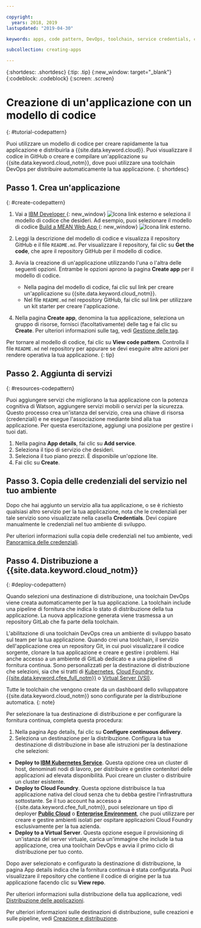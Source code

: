 ```yaml
---

copyright:
  years: 2018, 2019
lastupdated: "2019-04-30"

keywords: apps, code pattern, DevOps, toolchain, service credentials, create app code pattern, app pattern

subcollection: creating-apps

---
```


{:shortdesc: .shortdesc}
{:tip: .tip}
{:new_window: target="_blank"}
{:codeblock: .codeblock}
{:screen: .screen}

# Creazione di un'applicazione con un modello di codice
{: #tutorial-codepattern}

Puoi utilizzare un modello di codice per creare rapidamente la tua applicazione e distribuirla a {{site.data.keyword.cloud}}. Puoi visualizzare il codice in GitHub o creare e compilare un'applicazione su {{site.data.keyword.cloud_notm}}, dove puoi utilizzare una toolchain DevOps per distribuire automaticamente la tua applicazione.
{: shortdesc}

## Passo 1. Crea un'applicazione
{: #create-codepattern}

1. Vai a [IBM Developer ](https://developer.ibm.com/patterns/){: new_window} ![Icona link esterno](../../icons/launch-glyph.svg "Icona link esterno") e seleziona il modello di codice che desideri. Ad esempio, puoi selezionare il modello di codice [Build a MEAN Web App ](https://developer.ibm.com/patterns/build-a-mean-web-app/){: new_window} ![Icona link esterno](../../icons/launch-glyph.svg "Icona link esterno").

2. Leggi la descrizione del modello di codice e visualizza il repository GitHub e il file `README.md`. Per visualizzare il repository, fai clic su **Get the code**, che apre il repository GitHub per il modello di codice.

3. Avvia la creazione di un'applicazione utilizzando l'una o l'altra delle seguenti opzioni. Entrambe le opzioni aprono la pagina **Create app** per il modello di codice.
    * Nella pagina del modello di codice, fai clic sul link per creare un'applicazione su {{site.data.keyword.cloud_notm}}. 
    * Nel file `README.md` nel repository GitHub, fai clic sul link per utilizzare un kit starter per creare l'applicazione. 

4. Nella pagina **Create app**, denomina la tua applicazione, seleziona un gruppo di risorse, fornisci (facoltativamente) delle tag e fai clic su **Create**. Per ulteriori informazioni sulle tag, vedi [Gestione delle tag](/docs/resources?topic=resources-tag).

  Per tornare al modello di codice, fai clic su **View code pattern**. Controlla il file `README.md` nel repository per appurare se devi eseguire altre azioni per rendere operativa la tua applicazione.
  {: tip}

## Passo 2. Aggiunta di servizi
{: #resources-codepattern}

Puoi aggiungere servizi che migliorano la tua applicazione con la potenza cognitiva di Watson, aggiungere servizi mobili o servizi per la sicurezza. Questo processo crea un'istanza del servizio, crea una chiave di risorsa (credenziali) e ne esegue l'associazione mediante bind alla tua applicazione. Per questa esercitazione, aggiungi una posizione per gestire i tuoi dati.

1. Nella pagina **App details**, fai clic su **Add service**.
2. Seleziona il tipo di servizio che desideri. 
3. Seleziona il tuo piano prezzi. È disponibile un'opzione lite.
4. Fai clic su **Create**.

## Passo 3. Copia delle credenziali del servizio nel tuo ambiente

Dopo che hai aggiunto un servizio alla tua applicazione, o se è richiesto qualsiasi altro servizio per la tua applicazione, nota che le credenziali per tale servizio sono visualizzate nella casella **Credentials**. Devi copiare manualmente le credenziali nel tuo ambiente di sviluppo.

Per ulteriori informazioni sulla copia delle credenziali nel tuo ambiente, vedi [Panoramica delle credenziali](/docs/apps?topic=creating-apps-credentials_overview#credentials_overview).

## Passo 4. Distribuzione a {{site.data.keyword.cloud_notm}}
{: #deploy-codepattern}

Quando selezioni una destinazione di distribuzione, una toolchain DevOps viene creata automaticamente per la tua applicazione. La toolchain include una pipeline di fornitura che indica lo stato di distribuzione della tua applicazione. La nuova applicazione generata viene trasmessa a un repository GitLab che fa parte della toolchain.

L'abilitazione di una toolchain DevOps crea un ambiente di sviluppo basato sul team per la tua applicazione. Quando crei una toolchain, il servizio dell'applicazione crea un repository Git, in cui puoi visualizzare il codice sorgente, clonare la tua applicazione e creare e gestire i problemi. Hai anche accesso a un ambiente di GitLab dedicato e a una pipeline di fornitura continua. Sono personalizzati per la destinazione di distribuzione che selezioni, sia che si tratti di [Kubernetes](/docs/containers?topic=containers-getting-started), [Cloud Foundry](/docs/cloud-foundry-public?topic=cloud-foundry-public-about-cf), [{{site.data.keyword.cfee_full_notm}}](/docs/cloud-foundry?topic=cloud-foundry-about) o [Virtual Server (VSI)](/docs/vsi?topic=virtual-servers-getting-started-tutorial).

Tutte le toolchain che vengono create da un dashboard dello sviluppatore {{site.data.keyword.cloud_notm}} sono configurate per la distribuzione automatica.
{: note}

Per selezionare la tua destinazione di distribuzione e per configurare la fornitura continua, completa questa procedura:

1. Nella pagina App details, fai clic su **Configure continuous delivery**.
2. Seleziona un destinazione per la distribuzione. Configura la tua destinazione di distribuzione in base alle istruzioni per la destinazione che selezioni:
  * **Deploy to [IBM Kubernetes Service](/docs/containers?topic=containers-app)**. Questa opzione crea un cluster di host, denominati nodi di lavoro, per distribuire e gestire contenitori delle applicazioni ad elevata disponibilità. Puoi creare un cluster o distribuire un cluster esistente.
  * **Deploy to Cloud Foundry**. Questa opzione distribuisce la tua applicazione nativa del cloud senza che tu debba gestire l'infrastruttura sottostante. Se il tuo account ha accesso a {{site.data.keyword.cfee_full_notm}}, puoi selezionare un tipo di deployer **[Public Cloud](/docs/cloud-foundry-public?topic=cloud-foundry-public-deployingapps)** o **[Enterprise Environment](/docs/cloud-foundry?topic=cloud-foundry-deploy_apps)**, che puoi utilizzare per creare e gestire ambienti isolati per ospitare applicazioni Cloud Foundry esclusivamente per la tua azienda.
  * **Deploy to a Virtual Server**. Questa opzione esegue il provisioning di un'istanza del server virtuale, carica un'immagine che include la tua applicazione, crea una toolchain DevOps e avvia il primo ciclo di distribuzione per tuo conto.

Dopo aver selezionato e configurato la destinazione di distribuzione, la pagina App details indica che la fornitura continua è stata configurata. Puoi visualizzare il repository che contiene il codice di origine per la tua applicazione facendo clic su **View repo**.

Per ulteriori informazioni sulla distribuzione della tua applicazione, vedi [Distribuzione delle applicazioni](/docs/apps?topic=creating-apps-deploying-apps).

Per ulteriori informazioni sulle destinazioni di distribuzione, sulle creazioni e sulle pipeline, vedi [Creazione e distribuzione](/docs/services/ContinuousDelivery?topic=ContinuousDelivery-deliverypipeline_build_deploy).
